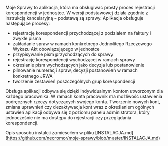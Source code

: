 Moje Sprawy to aplikacja, która ma obsługiwać prosty proces rejestracji korespondencji w jednostce.
W wersji podstawowej działa zgodnie z instrukcją kancelaryjną - podstawą są sprawy.
Aplikacja obsługuje następujące procesy:
* rejestrację korespondencji przychodzącej z podziałem na faktury i zwykłe pisma
* zakładanie spraw w ramach konkretnego Jednolitego Rzeczowego Wykazu Akt obowiązującego w jednostce
* przypisywanie pism przychodzących do sprawy
* rejestrację korespondencji wychodzącej w ramach sprawy
* okreslanie pism wychodzących jako decyzja lub postanowienie
* pilnowanie numeracji spraw, decyzji postanowień w ramach konkretnego JRWA
* tworzenie zestawień poszczególnych grup korespondencji

Obsługa aplikacji odbywa się dzięki indywidualnym kontom utworzonym dla każdego pracownika.
W ramach konta pracownik ma możliwość ustawienia podręcznych rzeczy dotyczących swojego konta.
Tworzenie nowych kont, zmiana uprawnień czy dezaktywacja kont wraz z określaniem ogólnych ustawień aplikacji odbywa się z poziomu panelu administratora, który jednocześnie nie ma dostępu do rejestracji czy przeglądania korespondencji.

Opis sposobu instalcji zamieściłem w pliku [INSTALACJA.md] (https://github.com/necromor/moje-sprawy/blob/master/INSTALACJA.md)
